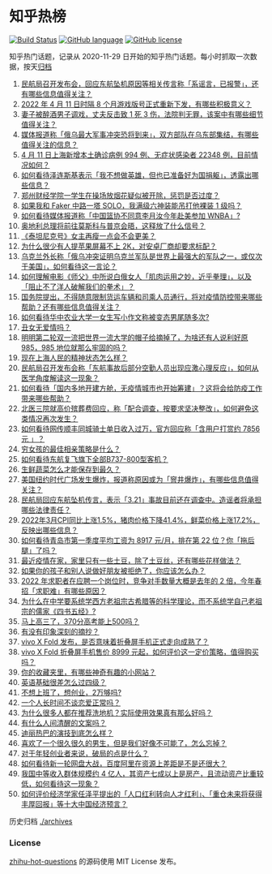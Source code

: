 # 知乎热榜
[![Build Status](https://github.com/ToWeLong/zhihu-hot-questions/workflows/CI/badge.svg)](https://github.com/ToWeLong/zhihu-hot-questions/actions)
[![GitHub language](https://img.shields.io/badge/language-golang-orange.svg)](https://golang.org/)
[![GitHub license](https://img.shields.io/github/license/ToWeLong/zhihu-hot-questions)](https://github.com/ToWeLong/zhihu-hot-questions/blob/main/LICENSE)

知乎热门话题，记录从 2020-11-29 日开始的知乎热门话题。每小时抓取一次数据，按天[归档](./archives)

<!-- BEGIN -->

1. [民航局召开发布会，回应东航坠机原因等相关传言称「系谣言，已报警」，还有哪些信息值得关注？](https://www.zhihu.com/question/527283848)
1. [2022 年 4 月 11 日时隔 8 个月游戏版号正式重新下发，有哪些积极意义？](https://www.zhihu.com/question/527302716)
1. [妻子被醉酒男子调戏，丈夫反击致 1 死 3 伤，法院判无罪，该案中有哪些细节值得关注？](https://www.zhihu.com/question/526794303)
1. [媒体报道称「俄乌最大军事冲突恐将到来」，双方部队在乌东部集结，有哪些值得关注的信息？](https://www.zhihu.com/question/527274467)
1. [4 月 11 日上海新增本土确诊病例 994 例、无症状感染者 22348 例，目前情况如何？](https://www.zhihu.com/question/527415988)
1. [如何看待泽连斯基表示「我不想做英雄，但也已准备好为国捐躯」，透露出哪些信息？](https://www.zhihu.com/question/527319101)
1. [郑州财经学院一学生在操场放烟花疑似被开除，惩罚是否过度？](https://www.zhihu.com/question/527225600)
1. [如果我和 Faker 中路一塔 SOLO，我满级六神装能吊打他裸装 1 级吗？](https://www.zhihu.com/question/526426542)
1. [如何看待媒体报道称「中国篮协不同意李月汝今年赴美参加 WNBA」?](https://www.zhihu.com/question/526737976)
1. [奥地利总理将前往莫斯科与普京会晤，这释放了什么信号？](https://www.zhihu.com/question/527255939)
1. [《泰坦尼克号》女主再瘦一点会不会更美？](https://www.zhihu.com/question/434684931)
1. [为什么很少有人提苹果屏幕不上 2K，对安卓厂商却要求标配？](https://www.zhihu.com/question/526526488)
1. [乌克兰外长称「俄乌冲突证明乌克兰军队是世界上最强大的军队之一，或仅次于美国」，如何看待这一言论？](https://www.zhihu.com/question/527253654)
1. [如何理解电影《师父》中所说白俄女人「肌肉运用之妙，近乎拳理」，以及「阻止不了洋人破解我们的拳术」？](https://www.zhihu.com/question/39621513)
1. [国务院提出，不得随意限制货运车辆和司乘人员通行，将对疫情防控带来哪些帮助？还有哪些信息值得关注？](https://www.zhihu.com/question/527320368)
1. [如何看待华中农业大学一女生写小作文称被变态男尾随多次?](https://www.zhihu.com/question/527131451)
1. [丑女无爱情吗？](https://www.zhihu.com/question/59664309)
1. [明明第二轮双一流把世界一流大学的帽子给摘掉了，为啥还有人说利好原 985，985 地位就那么牢固的吗？](https://www.zhihu.com/question/526658284)
1. [现在上海人民的精神状态怎么样？](https://www.zhihu.com/question/526879542)
1. [民航局召开发布会称「东航事故后部分空勤人员出现应激心理反应」，如何从医学角度解读这一现象？](https://www.zhihu.com/question/527296203)
1. [如何看待「国内多地开建方舱，无疫情城市也开始筹建」？这将会给防疫工作带来哪些帮助？](https://www.zhihu.com/question/527308223)
1. [北医三院就高价殡葬费回应，称「配合调查，按要求坚决整改」，如何避免这类情况再次发生？](https://www.zhihu.com/question/527323697)
1. [如何看待网传顺丰同城骑士单日收入过万，官方回应称「含用户打赏约 7856 元 」？](https://www.zhihu.com/question/527331781)
1. [穷女孩的最佳相亲策略是什么？](https://www.zhihu.com/question/527137970)
1. [如何看待东航复飞旗下全部B737-800型客机？](https://www.zhihu.com/question/527034166)
1. [生鲜蔬菜怎么才能保存到最久？](https://www.zhihu.com/question/346306026)
1. [美国纽约时代广场发生爆炸，报道称原因或为「窨井爆炸」，有哪些信息值得关注？](https://www.zhihu.com/question/527249282)
1. [民航局回应东航坠机传言，表示「3.21」事故目前还在调查中。造谣者将承担哪些法律责任？](https://www.zhihu.com/question/527297015)
1. [2022年3月CPI同比上涨1.5%，猪肉价格下降41.4%，鲜菜价格上涨17.2%，反映出哪些信息？](https://www.zhihu.com/question/527228893)
1. [如何看待青岛市第一季度平均工资为 8917 元/月，排在第 22 位？你「拖后腿」了吗？](https://www.zhihu.com/question/527087565)
1. [最近疫情在家，家里只有一些土豆，除了土豆丝，还有哪些花样做法？](https://www.zhihu.com/question/526966045)
1. [如果你的孩子和别人说做好朋友被拒绝了，你应该怎么办？](https://www.zhihu.com/question/526305174)
1. [2022 年求职者在应聘一个岗位时，竞争对手数量大概是去年的 2 倍，今年春招「求职难」有哪些原因？](https://www.zhihu.com/question/521904998)
1. [为什么在中学要系统学西方老祖宗古希腊等的科学理论，而不系统学自己老祖宗的儒家《四书五经》?](https://www.zhihu.com/question/526998649)
1. [马上高三了，370分高考能上500吗？](https://www.zhihu.com/question/527219705)
1. [有没有印象深刻的摘抄？](https://www.zhihu.com/question/514550818)
1. [vivo X Fold 发布，是否意味着折叠屏手机正式走向成熟了？](https://www.zhihu.com/question/527279438)
1. [vivo X Fold 折叠屏手机售价 8999 元起，如何评价这一定价策略，值得购买吗？](https://www.zhihu.com/question/527347488)
1. [你的收藏夹里，有哪些神奇有趣的小网站？](https://www.zhihu.com/question/374997641)
1. [英语基础很差怎么过四级？](https://www.zhihu.com/question/64985067)
1. [不想上班了，想创业，2万够吗?](https://www.zhihu.com/question/526081464)
1. [一个人长时间不谈恋爱正常吗？](https://www.zhihu.com/question/527377864)
1. [为什么很多人都在推荐洗地机？实际使用效果真有那么好吗？](https://www.zhihu.com/question/495846488)
1. [有什么人间清醒的文案吗？](https://www.zhihu.com/question/518900706)
1. [迪丽热巴的演技到底怎么样？](https://www.zhihu.com/question/526653665)
1. [喜欢了一个很久很久的男生，但是我们好像不可能了，怎么忘掉？](https://www.zhihu.com/question/527328800)
1. [对于年轻创业者来说，破局的点是什么？](https://www.zhihu.com/question/526551951)
1. [如何看待新一轮网盘大战，百度阿里在资源上差距是不是还很大？](https://www.zhihu.com/question/527269439)
1. [我国中等收入群体规模约 4 亿人，其资产七成以上是房产，且流动资产比重较低，如何看待这一现象？](https://www.zhihu.com/question/527251666)
1. [如何评价经济学家任泽平提出的「人口红利转向人才红利」、「重仓未来将获得丰厚回报」等十大中国经济预言？](https://www.zhihu.com/question/527224684)

<!-- END -->

历史归档 [./archives](./archives)


### License
[zhihu-hot-questions](https://github.com/towelong/zhihu-hot-questions) 的源码使用 MIT License 发布。